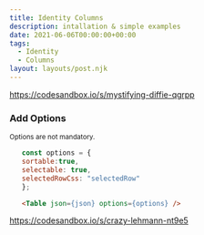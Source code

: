 ```yaml
---
title: Identity Columns
description: intallation & simple examples
date: 2021-06-06T00:00:00+00:00
tags:
  - Identity
  - Columns
layout: layouts/post.njk
---
```


https://codesandbox.io/s/mystifying-diffie-qgrpp

### Add Options
<sub>Options are not mandatory.</sub>

 ```js
    const options = {
    sortable:true,
    selectable: true,
    selectedRowCss: "selectedRow"
    };

```
```html
   <Table json={json} options={options} />
```

https://codesandbox.io/s/crazy-lehmann-nt9e5

